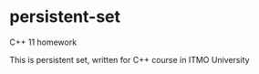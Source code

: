 # persistent-set
C++ 11 homework

This is persistent set, written for C++ course in ITMO University
